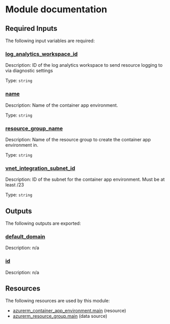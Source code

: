 # Module documentation

## Required Inputs

The following input variables are required:

### <a name="input_log_analytics_workspace_id"></a> [log\_analytics\_workspace\_id](#input\_log\_analytics\_workspace\_id)

Description: ID of the log analytics workspace to send resource logging to via diagnostic settings

Type: `string`

### <a name="input_name"></a> [name](#input\_name)

Description: Name of the container app environment.

Type: `string`

### <a name="input_resource_group_name"></a> [resource\_group\_name](#input\_resource\_group\_name)

Description: Name of the resource group to create the container app environment in.

Type: `string`

### <a name="input_vnet_integration_subnet_id"></a> [vnet\_integration\_subnet\_id](#input\_vnet\_integration\_subnet\_id)

Description: ID of the subnet for the container app environment. Must be at least /23

Type: `string`

## Outputs

The following outputs are exported:

### <a name="output_default_domain"></a> [default\_domain](#output\_default\_domain)

Description: n/a

### <a name="output_id"></a> [id](#output\_id)

Description: n/a
## Resources

The following resources are used by this module:

- [azurerm_container_app_environment.main](https://registry.terraform.io/providers/hashicorp/azurerm/latest/docs/resources/container_app_environment) (resource)
- [azurerm_resource_group.main](https://registry.terraform.io/providers/hashicorp/azurerm/latest/docs/data-sources/resource_group) (data source)
